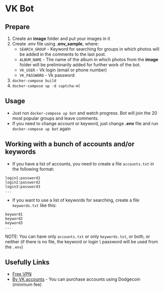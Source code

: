 # VK Bot

## Prepare

1. Create an **image** folder and put your images in it
2. Create .env file using **.env_sample**, where:
   * `SEARCH_GROUP` - Keyword for searching for groups in which photos will be added in the comments to the last post.
   * `ALBUM_NAME` - The name of the album in which photos from the **image** folder will be preliminarily added for further work of the bot.
   * `VK_USER` - Vk login (email or phone number)
   * `VK_PASSWORD` - Vk password
3. `docker-compose build`
4. `docker-compose up -d captcha-ml`

## Usage
* Just run `docker-compose up bot` and watch progress. Bot will join the 20 most popular groups and leave comments.
* If you need to change account or keyword, just change **.env** file and run `docker-compose up bot` again

## Working with a bunch of accounts and/or keywords
* If you have a list of accounts, you need to create a file `accounts.txt` in the following format:
```
login1:password1
login2:password2
login3:password3
...
```
* If you want to use a list of keywords for searching, create a file `keywords.txt` like this:
```
keyword1
keyword2
keyword3
...
```
NOTE: You can have only `accounts.txt` or only `keywords.txt`, or both, or neither (if there is no file, the keyword or login \ password will be used from the `.env`)

## Usefully Links
* [Free VPN](https://clearvpn.com/apps/#download)
* [By VK accounts](https://darkstore.su/) - You can purchase accounts using Dodgecoin (minimum fee)

